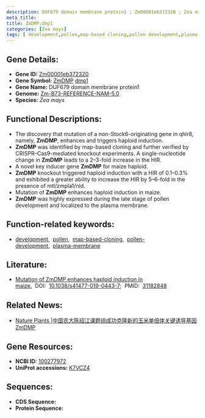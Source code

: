 ```yaml
---
description: DUF679 domain membrane protein1 ; Zm00001eb372320 ; Zea mays
meta_title:
title: ZmDMP;dmp1
categories: [Zea mays]
tags: [ development,pollen,map-based cloning,pollen development,plasma membrane ]
---
```


## Gene Details:
- **Gene ID:**	[Zm00001eb372320](https://www.maizegdb.org/gene_center/gene/Zm00001eb372320)
- **Gene Symbol:** <u>ZmDMP</u>&nbsp;<u>dmp1</u>
- **Gene Name:** DUF679 domain membrane protein1
- **Genome:** [Zm-B73-REFERENCE-NAM-5.0](https://www.maizegdb.org/genome/assembly/Zm-B73-REFERENCE-NAM-5.0)
- **Species:** *Zea mays*

## Functional Descriptions:
   - The discovery that mutation of a non-Stock6-originating gene in qhir8, namely, **ZmDMP**, enhances and triggers haploid induction.
   - **ZmDMP** was identified by map-based cloning and further verified by CRISPR–Cas9-mediated knockout experiments. A single-nucleotide change in **ZmDMP** leads to a 2–3-fold increase in the HIR.
   - A novel key inducer gene **ZmDMP** for maize haploid.
   - **ZmDMP** knockout triggered haploid induction with a HIR of 0.1–0.3% and exhibited a greater ability to increase the HIR by 5–6-fold in the presence of mtl/zmpla1/nld.
   - Mutation of **ZmDMP** enhances haploid induction in maize.
   - **ZmDMP** was highly expressed during the late stage of pollen development and localized to the plasma membrane.

## Function-related keywords:
- [development](/tags/development/),&nbsp;&nbsp;[pollen](/tags/pollen/),&nbsp;&nbsp;[map-based-cloning](/tags/map-based-cloning/),&nbsp;&nbsp;[pollen-development](/tags/pollen-development/),&nbsp;&nbsp;[plasma-membrane](/tags/plasma-membrane/)

## Literature:
   - [Mutation of ZmDMP enhances haploid induction in maize.]( https://www.nature.com/articles/s41477-019-0443-7)&nbsp;&nbsp;DOI:&nbsp;&nbsp;[10.1038/s41477-019-0443-7](https://www.nature.com/articles/s41477-019-0443-7);&nbsp;&nbsp;PMID:&nbsp;&nbsp;[31182848](https://pubmed.ncbi.nlm.nih.gov/31182848/)

## Related News:
   - [Nature Plants |中国农大陈绍江课题组成功克隆新的玉米单倍体关键诱导基因ZmDMP](https://mp.weixin.qq.com/s?__biz=MzIyOTY2NDYyNQ==&mid=2247492207&idx=3&sn=4d6a6317e9e4f402489bd017bdc6a0bd&chksm=e8bd9071dfca1967e63b9d48300f4a8f90b1a5a0125b36b705805773c0288fa60e4d8c444ac1&scene=27#wechat_redirect)

## Gene Resources:
- **NCBI ID:** [100277972](https://www.ncbi.nlm.nih.gov/gene/?term=100277972)
- **UniProt accessions:** [K7VCZ4](https://www.uniprot.org/uniprotkb/K7VCZ4/entry)



## Sequences:
- **CDS Sequence:**
- **Protein Sequence:**
